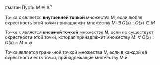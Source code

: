 #матан 
Пусть $M \in \mathbb{R}^n$

Точка х является **внутренней точкой** множества M, если любая окрестность этой точки принадлежит множеству M: $\exists \ O(x): O(x) \in M$

Точка х является **внешней точкой** множества M, если не существует окрестности этой точки, которая принадлежит множеству M: $\forall \ O(x): O(x) \cap M = \emptyset$

Точка является граничной точкой множества M, если в каждой её окрестности есть точки, принадлежащие множеству M и